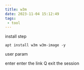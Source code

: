 ```yaml
---
title: w3m
date: 2023-11-04 15:12:49
tags:
 - tool
---
```

install step
```
apt install w3m w3m-image -y
```

user param

enter  enter the link
Q      exit the session
